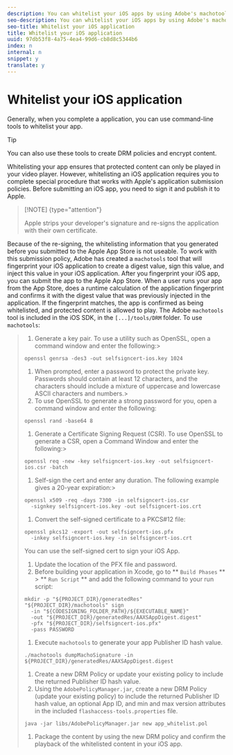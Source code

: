 ```yaml
---
description: You can whitelist your iOS apps by using Adobe's machotools tool.
seo-description: You can whitelist your iOS apps by using Adobe's machotools tool.
seo-title: Whitelist your iOS application
title: Whitelist your iOS application
uuid: 97db53f8-4a75-4ea4-99d6-cb8d8c5344b6
index: n
internal: n
snippet: y
translate: y
---
```


# Whitelist your iOS application

Generally, when you complete a  <!-- PH element: phrases/primetime-sdk-name --> application, you can use command-line tools to whitelist your app. 
>[!TIP]
>
>You can also use these tools to create DRM policies and encrypt content.


Whitelisting your app ensures that protected content can only be played in your video player. However, whitelisting an iOS application requires you to complete special procedure that works with Apple's application submission policies.
Before submitting an iOS app, you need to sign it and publish it to Apple. 
>[!NOTE] {type="attention"}
>
>Apple strips your developer's signature and re-signs the application with their own certificate.

Because of the re-signing, the whitelisting information that you generated before you submitted to the Apple App Store is not useable.
To work with this submission policy, Adobe has created a `machotools` tool that will fingerprint your iOS application to create a digest value, sign this value, and inject this value in your iOS application. After you fingerprint your iOS app, you can submit the app to the Apple App Store. When a user runs your app from the App Store,  does a runtime calculation of the application fingerprint and confirms it with the digest value that was previously injected in the application. If the fingerprint matches, the app is confirmed as being whitelisted, and protected content is allowed to play. 
The Adobe `machotools` tool is included in the iOS  <!-- PH element: phrases/primetime-sdk-name --> SDK, in the `[...]/tools/DRM` folder. 
To use `machotools`: 

>1. Generate a key pair.
>   To use a utility such as OpenSSL, open a command window and enter the following:>
>   ```
>   openssl genrsa -des3 -out selfsigncert-ios.key 1024
>   ```
>
>1. When prompted, enter a password to protect the private key.
>   Passwords should contain at least 12 characters, and the characters should include a mixture of uppercase and lowercase ASCII characters and numbers.>
>1. To use OpenSSL to generate a strong password for you, open a command window and enter the following:
>
>   ```
>   openssl rand -base64 8
>   ```
>
>1. Generate a Certificate Signing Request (CSR).
>   To use OpenSSL to generate a CSR, open a Command Window and enter the following:>
>   ```
>   openssl req -new -key selfsigncert-ios.key -out selfsigncert-ios.csr -batch
>   ```
>
>1. Self-sign the cert and enter any duration.
>   The following example gives a 20-year expiration:>
>   ```
>   openssl x509 -req -days 7300 -in selfsigncert-ios.csr 
>     -signkey selfsigncert-ios.key -out selfsigncert-ios.crt
>   ```
>
>1. Convert the self-signed certificate to a PKCS#12 file:
>
>   ```
>   openssl pkcs12 -export -out selfsigncert-ios.pfx 
>     -inkey selfsigncert-ios.key -in selfsigncert-ios.crt
>   ```
>   You can use the self-signed cert to sign your iOS App.
>
>1. Update the location of the PFX file and password.
>1. Before building your application in Xcode, go to ** `Build Phases` ** &gt; ** `Run Script` ** and add the following command to your run script:
>
>   ```
>   mkdir -p "${PROJECT_DIR}/generatedRes" "${PROJECT_DIR}/machotools" sign 
>     -in "${CODESIGNING_FOLDER_PATH}/${EXECUTABLE_NAME}" 
>     -out "${PROJECT_DIR}/generatedRes/AAXSAppDigest.digest" 
>     -pfx "${PROJECT_DIR}/selfsigncert-ios.pfx" 
>     -pass PASSWORD
>   ```
>
>1. Execute `machotools` to generate your app Publisher ID hash value.
>
>   ```
>   ./machotools dumpMachoSignature -in ${PROJECT_DIR}/generatedRes/AAXSAppDigest.digest
>   ```
>
>1. Create a new DRM Policy or update your existing policy to include the returned Publisher ID hash value.
>1. Using the `AdobePolicyManager.jar`, create a new DRM Policy (update your existing policy) to include the returned Publisher ID hash value, an optional App ID, and min and max version attributes in the included `flashaccess-tools.properties` file.
>
>   ```
>   java -jar libs/AdobePolicyManager.jar new app_whitelist.pol
>   ```
>
>1. Package the content by using the new DRM policy and confirm the playback of the whitelisted content in your iOS app.
>
